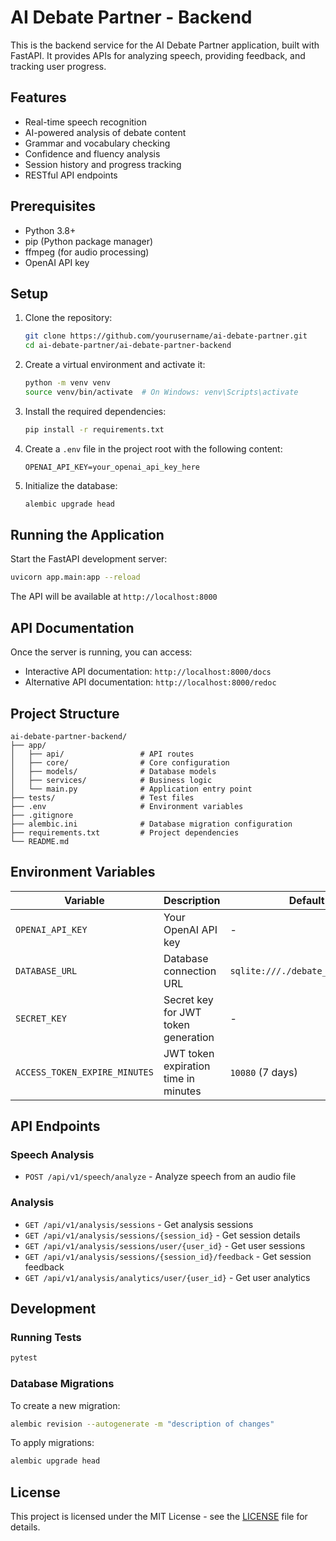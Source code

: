 # AI Debate Partner - Backend

This is the backend service for the AI Debate Partner application, built with FastAPI. It provides APIs for analyzing speech, providing feedback, and tracking user progress.

## Features

- Real-time speech recognition
- AI-powered analysis of debate content
- Grammar and vocabulary checking
- Confidence and fluency analysis
- Session history and progress tracking
- RESTful API endpoints

## Prerequisites

- Python 3.8+
- pip (Python package manager)
- ffmpeg (for audio processing)
- OpenAI API key

## Setup

1. Clone the repository:
   ```bash
   git clone https://github.com/yourusername/ai-debate-partner.git
   cd ai-debate-partner/ai-debate-partner-backend
   ```

2. Create a virtual environment and activate it:
   ```bash
   python -m venv venv
   source venv/bin/activate  # On Windows: venv\Scripts\activate
   ```

3. Install the required dependencies:
   ```bash
   pip install -r requirements.txt
   ```

4. Create a `.env` file in the project root with the following content:
   ```
   OPENAI_API_KEY=your_openai_api_key_here
   ```

5. Initialize the database:
   ```bash
   alembic upgrade head
   ```

## Running the Application

Start the FastAPI development server:
```bash
uvicorn app.main:app --reload
```

The API will be available at `http://localhost:8000`

## API Documentation

Once the server is running, you can access:

- Interactive API documentation: `http://localhost:8000/docs`
- Alternative API documentation: `http://localhost:8000/redoc`

## Project Structure

```
ai-debate-partner-backend/
├── app/
│   ├── api/                 # API routes
│   ├── core/                # Core configuration
│   ├── models/              # Database models
│   ├── services/            # Business logic
│   └── main.py              # Application entry point
├── tests/                   # Test files
├── .env                     # Environment variables
├── .gitignore
├── alembic.ini              # Database migration configuration
├── requirements.txt         # Project dependencies
└── README.md
```

## Environment Variables

| Variable | Description | Default |
|----------|-------------|---------|
| `OPENAI_API_KEY` | Your OpenAI API key | - |
| `DATABASE_URL` | Database connection URL | `sqlite:///./debate_analyzer.db` |
| `SECRET_KEY` | Secret key for JWT token generation | - |
| `ACCESS_TOKEN_EXPIRE_MINUTES` | JWT token expiration time in minutes | `10080` (7 days) |

## API Endpoints

### Speech Analysis
- `POST /api/v1/speech/analyze` - Analyze speech from an audio file

### Analysis
- `GET /api/v1/analysis/sessions` - Get analysis sessions
- `GET /api/v1/analysis/sessions/{session_id}` - Get session details
- `GET /api/v1/analysis/sessions/user/{user_id}` - Get user sessions
- `GET /api/v1/analysis/sessions/{session_id}/feedback` - Get session feedback
- `GET /api/v1/analysis/analytics/user/{user_id}` - Get user analytics

## Development

### Running Tests
```bash
pytest
```

### Database Migrations
To create a new migration:
```bash
alembic revision --autogenerate -m "description of changes"
```

To apply migrations:
```bash
alembic upgrade head
```

## License

This project is licensed under the MIT License - see the [LICENSE](LICENSE) file for details.

